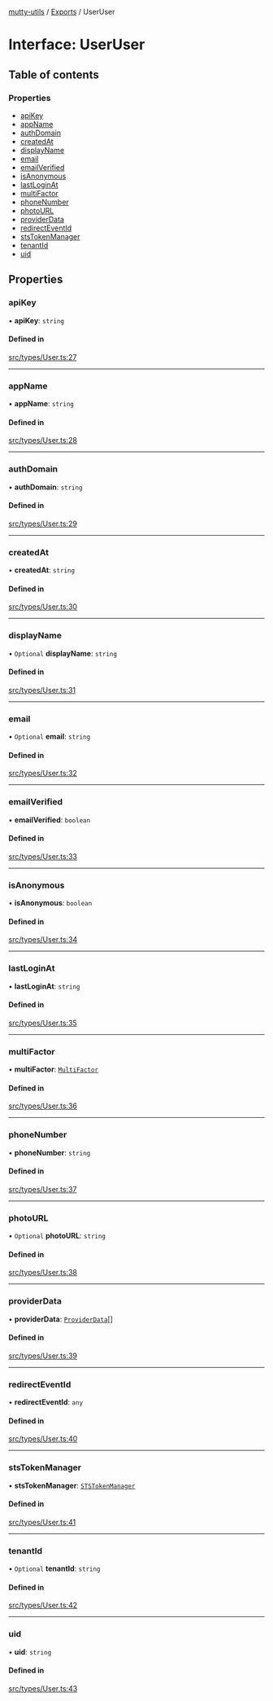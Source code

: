 [mutty-utils](../README.md) / [Exports](../modules.md) / UserUser

# Interface: UserUser

## Table of contents

### Properties

- [apiKey](UserUser.md#apikey)
- [appName](UserUser.md#appname)
- [authDomain](UserUser.md#authdomain)
- [createdAt](UserUser.md#createdat)
- [displayName](UserUser.md#displayname)
- [email](UserUser.md#email)
- [emailVerified](UserUser.md#emailverified)
- [isAnonymous](UserUser.md#isanonymous)
- [lastLoginAt](UserUser.md#lastloginat)
- [multiFactor](UserUser.md#multifactor)
- [phoneNumber](UserUser.md#phonenumber)
- [photoURL](UserUser.md#photourl)
- [providerData](UserUser.md#providerdata)
- [redirectEventId](UserUser.md#redirecteventid)
- [stsTokenManager](UserUser.md#ststokenmanager)
- [tenantId](UserUser.md#tenantid)
- [uid](UserUser.md#uid)

## Properties

### apiKey

• **apiKey**: `string`

#### Defined in

[src/types/User.ts:27](https://github.com/jonlaing/mutty-utils/blob/3aaf626/src/types/User.ts#L27)

___

### appName

• **appName**: `string`

#### Defined in

[src/types/User.ts:28](https://github.com/jonlaing/mutty-utils/blob/3aaf626/src/types/User.ts#L28)

___

### authDomain

• **authDomain**: `string`

#### Defined in

[src/types/User.ts:29](https://github.com/jonlaing/mutty-utils/blob/3aaf626/src/types/User.ts#L29)

___

### createdAt

• **createdAt**: `string`

#### Defined in

[src/types/User.ts:30](https://github.com/jonlaing/mutty-utils/blob/3aaf626/src/types/User.ts#L30)

___

### displayName

• `Optional` **displayName**: `string`

#### Defined in

[src/types/User.ts:31](https://github.com/jonlaing/mutty-utils/blob/3aaf626/src/types/User.ts#L31)

___

### email

• `Optional` **email**: `string`

#### Defined in

[src/types/User.ts:32](https://github.com/jonlaing/mutty-utils/blob/3aaf626/src/types/User.ts#L32)

___

### emailVerified

• **emailVerified**: `boolean`

#### Defined in

[src/types/User.ts:33](https://github.com/jonlaing/mutty-utils/blob/3aaf626/src/types/User.ts#L33)

___

### isAnonymous

• **isAnonymous**: `boolean`

#### Defined in

[src/types/User.ts:34](https://github.com/jonlaing/mutty-utils/blob/3aaf626/src/types/User.ts#L34)

___

### lastLoginAt

• **lastLoginAt**: `string`

#### Defined in

[src/types/User.ts:35](https://github.com/jonlaing/mutty-utils/blob/3aaf626/src/types/User.ts#L35)

___

### multiFactor

• **multiFactor**: [`MultiFactor`](MultiFactor.md)

#### Defined in

[src/types/User.ts:36](https://github.com/jonlaing/mutty-utils/blob/3aaf626/src/types/User.ts#L36)

___

### phoneNumber

• **phoneNumber**: `string`

#### Defined in

[src/types/User.ts:37](https://github.com/jonlaing/mutty-utils/blob/3aaf626/src/types/User.ts#L37)

___

### photoURL

• `Optional` **photoURL**: `string`

#### Defined in

[src/types/User.ts:38](https://github.com/jonlaing/mutty-utils/blob/3aaf626/src/types/User.ts#L38)

___

### providerData

• **providerData**: [`ProviderData`](ProviderData.md)[]

#### Defined in

[src/types/User.ts:39](https://github.com/jonlaing/mutty-utils/blob/3aaf626/src/types/User.ts#L39)

___

### redirectEventId

• **redirectEventId**: `any`

#### Defined in

[src/types/User.ts:40](https://github.com/jonlaing/mutty-utils/blob/3aaf626/src/types/User.ts#L40)

___

### stsTokenManager

• **stsTokenManager**: [`STSTokenManager`](STSTokenManager.md)

#### Defined in

[src/types/User.ts:41](https://github.com/jonlaing/mutty-utils/blob/3aaf626/src/types/User.ts#L41)

___

### tenantId

• `Optional` **tenantId**: `string`

#### Defined in

[src/types/User.ts:42](https://github.com/jonlaing/mutty-utils/blob/3aaf626/src/types/User.ts#L42)

___

### uid

• **uid**: `string`

#### Defined in

[src/types/User.ts:43](https://github.com/jonlaing/mutty-utils/blob/3aaf626/src/types/User.ts#L43)
